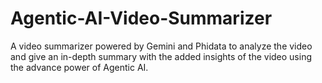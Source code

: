 # Agentic-AI-Video-Summarizer
A video summarizer powered by Gemini and Phidata to analyze the video and give an in-depth summary with the added insights of the video using the advance power of Agentic AI.
